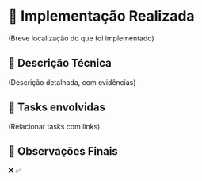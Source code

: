 # 📝 Implementação Realizada
(Breve localização do que foi implementado)

## 🚀 Descrição Técnica
(Descrição detalhada, com evidências)

## 🔗 Tasks envolvidas
(Relacionar tasks com links)

##  📌 Observações Finais
❌ ✅
